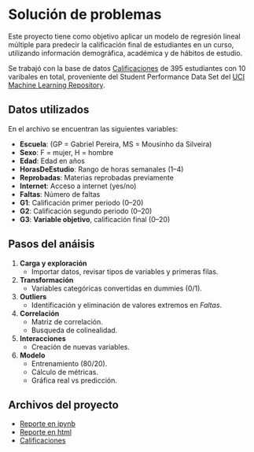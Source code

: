 # Solución de problemas

Este proyecto tiene como objetivo aplicar un modelo de regresión lineal múltiple para predecir la calificación final de estudiantes en un curso, utilizando información demográfica, académica y de hábitos de estudio.

Se trabajó con la base de datos [Calificaciones](Calificaciones.csv) de 395 estudiantes con 10 varibales en total, proveniente del Student Performance Data Set del [UCI Machine Learning Repository](https://archive.ics.uci.edu/dataset/320/student+performance).

## Datos utilizados
En el archivo se encuentran las siguientes variables:

- **Escuela**: (GP = Gabriel Pereira, MS = Mousinho da Silveira)  
- **Sexo**: F = mujer, H = hombre  
- **Edad**: Edad en años  
- **HorasDeEstudio**: Rango de horas semanales (1–4)  
- **Reprobadas**: Materias reprobadas previamente  
- **Internet**: Acceso a internet (yes/no)  
- **Faltas**: Número de faltas  
- **G1**: Calificación primer periodo (0–20)  
- **G2**: Calificación segundo periodo (0–20)  
- **G3**: **Variable objetivo**, calificación final (0–20)

## Pasos del anáisis

1. **Carga y exploración**
   - Importar datos, revisar tipos de variables y primeras filas.  
2. **Transformación**
   - Variables categóricas convertidas en dummies (0/1).  
3. **Outliers**
   - Identificación y eliminación de valores extremos en *Faltas*.  
4. **Correlación**
   - Matriz de correlación.
   - Busqueda de colinealidad.  
5. **Interacciones**
   - Creación de nuevas variables.
6. **Modelo**
    - Entrenamiento (80/20).
    - Cálculo de métricas.
    - Gráfica real vs predicción.

## Archivos del proyecto

- [Reporte en ipynb](A1.5_648241.ipynb)
- [Reporte en html](A1.5_648241.html)
- [Calificaciones](Calificaciones.csv)
